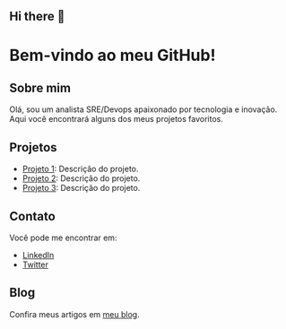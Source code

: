 ## Hi there 👋

<!--
**Tiago-TSG/tiago-tsg** is a ✨ _special_ ✨ repository because its `README.md` (this file) appears on your GitHub profile.

Here are some ideas to get you started:

- 🔭 I’m currently working on ...
- 🌱 I’m currently learning ...
- 👯 I’m looking to collaborate on ...
- 🤔 I’m looking for help with ...
- 💬 Ask me about ...
- 📫 How to reach me: ...
- 😄 Pronouns: ...
- ⚡ Fun fact: ...
-->

# Bem-vindo ao meu GitHub!

## Sobre mim
Olá, sou um analista SRE/Devops apaixonado por tecnologia e inovação. Aqui você encontrará alguns dos meus projetos favoritos.

## Projetos
- [Projeto 1](https://github.com/seu-usuario/projeto1): Descrição do projeto.
- [Projeto 2](https://github.com/seu-usuario/projeto2): Descrição do projeto.
- [Projeto 3](https://github.com/seu-usuario/projeto3): Descrição do projeto.

## Contato
Você pode me encontrar em:
- [LinkedIn](https://linkedin.com/in/seu-usuario)
- [Twitter](https://twitter.com/seu-usuario)

## Blog
Confira meus artigos em [meu blog](https://seu-blog.com).
